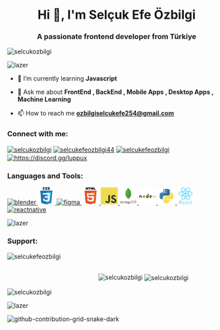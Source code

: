 
<h1 align="center">Hi 👋, I'm Selçuk Efe Özbilgi</h1>
<h3 align="center">A passionate frontend developer from Türkiye</h3>

<p align="left"> <img src="https://komarev.com/ghpvc/?username=selcukozbilgi&label=Profile%20views&color=0e75b6&style=flat-square" alt="selcukozbilgi" /> </p>

![lazer](https://github.com/SelcukOzbilgi/SelcukOzbilgi/assets/139876996/447e5534-6e7b-42f1-9d32-9d25c08b89a3)

- 🌱 I’m currently learning **Javascript**

- 💬 Ask me about **FrontEnd , BackEnd , Mobile Apps , Desktop Apps , Machine Learning**

- 📫 How to reach me **ozbilgiselcukefe254@gmail.com**

<h3 align="left">Connect with me:</h3>
<p align="left">
<a href="https://twitter.com/selcukozbilgi" target="blank"><img align="center" src="https://raw.githubusercontent.com/rahuldkjain/github-profile-readme-generator/master/src/images/icons/Social/twitter.svg" alt="selcukozbilgi" height="30" width="40" /></a>
<a href="https://instagram.com/selcukefeozbilgi44" target="blank"><img align="center" src="https://raw.githubusercontent.com/rahuldkjain/github-profile-readme-generator/master/src/images/icons/Social/instagram.svg" alt="selcukefeozbilgi44" height="30" width="40" /></a>
<a href="https://www.behance.net/selcukefeozbilgi" target="blank"><img align="center" src="https://raw.githubusercontent.com/rahuldkjain/github-profile-readme-generator/master/src/images/icons/Social/behance.svg" alt="selcukefeozbilgi" height="30" width="40" /></a>
<a href="https://discord.gg/https://discord.gg/luppux" target="blank"><img align="center" src="https://raw.githubusercontent.com/rahuldkjain/github-profile-readme-generator/master/src/images/icons/Social/discord.svg" alt="https://discord.gg/luppux" height="30" width="40" /></a>
</p>

<h3 align="left">Languages and Tools:</h3>
<p align="left"> <a href="https://www.blender.org/" target="_blank" rel="noreferrer"> <img src="https://download.blender.org/branding/community/blender_community_badge_white.svg" alt="blender" width="40" height="40"/> </a> <a href="https://www.w3schools.com/css/" target="_blank" rel="noreferrer"> <img src="https://raw.githubusercontent.com/devicons/devicon/master/icons/css3/css3-original-wordmark.svg" alt="css3" width="40" height="40"/> </a> <a href="https://www.figma.com/" target="_blank" rel="noreferrer"> <img src="https://www.vectorlogo.zone/logos/figma/figma-icon.svg" alt="figma" width="40" height="40"/> </a> <a href="https://www.w3.org/html/" target="_blank" rel="noreferrer"> <img src="https://raw.githubusercontent.com/devicons/devicon/master/icons/html5/html5-original-wordmark.svg" alt="html5" width="40" height="40"/> </a> <a href="https://developer.mozilla.org/en-US/docs/Web/JavaScript" target="_blank" rel="noreferrer"> <img src="https://raw.githubusercontent.com/devicons/devicon/master/icons/javascript/javascript-original.svg" alt="javascript" width="40" height="40"/> </a> <a href="https://www.mongodb.com/" target="_blank" rel="noreferrer"> <img src="https://raw.githubusercontent.com/devicons/devicon/master/icons/mongodb/mongodb-original-wordmark.svg" alt="mongodb" width="40" height="40"/> </a> <a href="https://nodejs.org" target="_blank" rel="noreferrer"> <img src="https://raw.githubusercontent.com/devicons/devicon/master/icons/nodejs/nodejs-original-wordmark.svg" alt="nodejs" width="40" height="40"/> </a> <a href="https://www.python.org" target="_blank" rel="noreferrer"> <img src="https://raw.githubusercontent.com/devicons/devicon/master/icons/python/python-original.svg" alt="python" width="40" height="40"/> </a> <a href="https://reactjs.org/" target="_blank" rel="noreferrer"> <img src="https://raw.githubusercontent.com/devicons/devicon/master/icons/react/react-original-wordmark.svg" alt="react" width="40" height="40"/> </a> <a href="https://reactnative.dev/" target="_blank" rel="noreferrer"> <img src="https://reactnative.dev/img/header_logo.svg" alt="reactnative" width="40" height="40"/> </a> </p>

![lazer](https://github.com/SelcukOzbilgi/SelcukOzbilgi/assets/139876996/447e5534-6e7b-42f1-9d32-9d25c08b89a3)

<h3 align="left">Support:</h3>
<p><a href="https://www.buymeacoffee.com/selcukefeozbilgi"> <img align="left" src="https://cdn.buymeacoffee.com/buttons/v2/default-yellow.png" height="50" width="210" alt="selcukefeozbilgi" /></a></p><br><br>

<p><img align="left" src="https://github-readme-stats.vercel.app/api/top-langs?username=selcukozbilgi&show_icons=true&theme=radical&text_color=ffffff&hide_border=true&locale=en&layout=compact" alt="selcukozbilgi" /></p>

<p>&nbsp;<img align="center" src="https://github-readme-stats.vercel.app/api?username=selcukozbilgi&show_icons=true&theme=radical&title_color=ffffff&text_color=ffffff&bg_color=006af5&hide_border=true&locale=en" alt="selcukozbilgi" /></p>

<p><img align="center" src="https://github-readme-streak-stats.herokuapp.com/?user=selcukozbilgi&" alt="selcukozbilgi" /></p>

![lazer](https://github.com/SelcukOzbilgi/SelcukOzbilgi/assets/139876996/447e5534-6e7b-42f1-9d32-9d25c08b89a3)

![github-contribution-grid-snake-dark](https://github.com/SelcukOzbilgi/SelcukOzbilgi/assets/139876996/d08c725e-d0e7-4b13-890e-387c82b97eaf)
